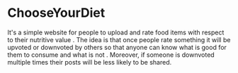 # ChooseYourDiet
It's a simple website for people to upload and rate food items with respect to their nutritive value  . The idea is that once people rate something it will be upvoted or downvoted by others so that anyone can know what is good for them to consume and what is not . Moreover, if someone is downvoted multiple times their posts will be less likely to be shared. 
